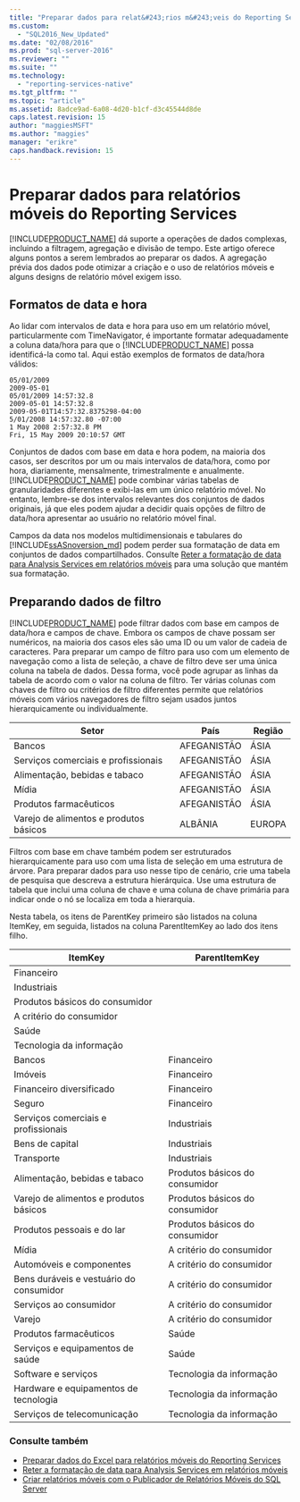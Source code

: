 ```yaml
---
title: "Preparar dados para relat&#243;rios m&#243;veis do Reporting Services | Microsoft Docs"
ms.custom: 
  - "SQL2016_New_Updated"
ms.date: "02/08/2016"
ms.prod: "sql-server-2016"
ms.reviewer: ""
ms.suite: ""
ms.technology: 
  - "reporting-services-native"
ms.tgt_pltfrm: ""
ms.topic: "article"
ms.assetid: 8adce9ad-6a08-4d20-b1cf-d3c45544d8de
caps.latest.revision: 15
author: "maggiesMSFT"
ms.author: "maggies"
manager: "erikre"
caps.handback.revision: 15
---
```

# Preparar dados para relat&#243;rios m&#243;veis do Reporting Services
  
[!INCLUDE[PRODUCT_NAME](../../includes/ss-mobilereptpub-long.md)] dá suporte a operações de dados complexas, incluindo a filtragem, agregação e divisão de tempo. Este artigo oferece alguns pontos a serem lembrados ao preparar os dados. A agregação prévia dos dados pode otimizar a criação e o uso de relatórios móveis e alguns designs de relatório móvel exigem isso.   
  
## Formatos de data e hora 
Ao lidar com intervalos de data e hora para uso em um relatório móvel, particularmente com TimeNavigator, é importante formatar adequadamente a coluna data/hora para que o [!INCLUDE[PRODUCT_NAME](../../includes/ss-mobilereptpub-short.md)] possa identificá-la como tal. Aqui estão exemplos de formatos de data/hora válidos:  
  
    05/01/2009    
    2009-05-01    
    05/01/2009 14:57:32.8    
    2009-05-01 14:57:32.8    
    2009-05-01T14:57:32.8375298-04:00    
    5/01/2008 14:57:32.80 -07:00    
    1 May 2008 2:57:32.8 PM    
    Fri, 15 May 2009 20:10:57 GMT    
  
Conjuntos de dados com base em data e hora podem, na maioria dos casos, ser descritos por um ou mais intervalos de data/hora, como por hora, diariamente, mensalmente, trimestralmente e anualmente. [!INCLUDE[PRODUCT_NAME](../../includes/ss-mobilereptpub-short.md)] pode combinar várias tabelas de granularidades diferentes e exibi-las em um único relatório móvel. No entanto, lembre-se dos intervalos relevantes dos conjuntos de dados originais, já que eles podem ajudar a decidir quais opções de filtro de data/hora apresentar ao usuário no relatório móvel final.  

Campos da data nos modelos multidimensionais e tabulares do [!INCLUDE[ssASnoversion_md](../../includes/ssasnoversion-md.md)] podem perder sua formatação de data em conjuntos de dados compartilhados. Consulte [Reter a formatação de data para Analysis Services em relatórios móveis](../../reporting-services/mobile-reports/retain-date-formatting-for-analysis-services-in-mobile-reports.md) para uma solução que mantém sua formatação.
  
## Preparando dados de filtro ##  
[!INCLUDE[PRODUCT_NAME](../../includes/ss-mobilereptpub-short.md)] pode filtrar dados com base em campos de data/hora e campos de chave. Embora os campos de chave possam ser numéricos, na maioria dos casos eles são uma ID ou um valor de cadeia de caracteres. Para preparar um campo de filtro para uso com um elemento de navegação como a lista de seleção, a chave de filtro deve ser uma única coluna na tabela de dados. Dessa forma, você pode agrupar as linhas da tabela de acordo com o valor na coluna de filtro. Ter várias colunas com chaves de filtro ou critérios de filtro diferentes permite que relatórios móveis com vários navegadores de filtro sejam usados juntos hierarquicamente ou individualmente.  
  
| Setor  | País   | Região    |  
| ------------- | ------------- | ------------- |  
| Bancos     | AFEGANISTÃO   | ÁSIA      |  
| Serviços comerciais e profissionais | AFEGANISTÃO | ÁSIA |  
| Alimentação, bebidas e tabaco | AFEGANISTÃO | ÁSIA |  
| Mídia | AFEGANISTÃO | ÁSIA |  
| Produtos farmacêuticos | AFEGANISTÃO | ÁSIA |  
| Varejo de alimentos e produtos básicos | ALBÂNIA | EUROPA |  
  
  
Filtros com base em chave também podem ser estruturados hierarquicamente para uso com uma lista de seleção em uma estrutura de árvore. Para preparar dados para uso nesse tipo de cenário, crie uma tabela de pesquisa que descreva a estrutura hierárquica. Use uma estrutura de tabela que inclui uma coluna de chave e uma coluna de chave primária para indicar onde o nó se localiza em toda a hierarquia.  
  
Nesta tabela, os itens de ParentKey primeiro são listados na coluna ItemKey, em seguida, listados na coluna ParentItemKey ao lado dos itens filho.   
  
|ItemKey    | ParentItemKey |  
| ------------- | ------------- |  
| Financeiro    |   |  
| Industriais   |   |  
| Produtos básicos do consumidor |    |  
| A critério do consumidor |  |     
| Saúde   |   |  
| Tecnologia da informação |  |  
| Bancos | Financeiro |  
| Imóveis | Financeiro |  
| Financeiro diversificado |  Financeiro |   
| Seguro |   Financeiro |  
| Serviços comerciais e profissionais |  Industriais |  
| Bens de capital |   Industriais |  
| Transporte |  Industriais |  
| Alimentação, bebidas e tabaco |    Produtos básicos do consumidor |  
| Varejo de alimentos e produtos básicos |    Produtos básicos do consumidor |  
| Produtos pessoais e do lar | Produtos básicos do consumidor |  
| Mídia | A critério do consumidor |  
| Automóveis e componentes |  A critério do consumidor |  
| Bens duráveis e vestuário do consumidor |A critério do consumidor |  
| Serviços ao consumidor |   A critério do consumidor |  
| Varejo | A critério do consumidor |  
| Produtos farmacêuticos   | Saúde |  
| Serviços e equipamentos de saúde |    Saúde |  
| Software e serviços | Tecnologia da informação |  
| Hardware e equipamentos de tecnologia   | Tecnologia da informação |  
| Serviços de telecomunicação |Tecnologia da informação |  
  
### Consulte também  
- [Preparar dados do Excel para relatórios móveis do Reporting Services](../../reporting-services/mobile-reports/prepare-excel-data-for-reporting-services-mobile-reports.md)  
- [Reter a formatação de data para Analysis Services em relatórios móveis](../../reporting-services/mobile-reports/retain-date-formatting-for-analysis-services-in-mobile-reports.md)
- [Criar relatórios móveis com o Publicador de Relatórios Móveis do SQL Server](../../reporting-services/mobile-reports/create-mobile-reports-with-sql-server-mobile-report-publisher.md)
  
  
  
